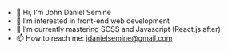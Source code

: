 - 👋 Hi, I’m John Daniel Semine
- 👀 I’m interested in front-end web development
- 🌱 I’m currently mastering SCSS and Javascript (React.js after) 
- 📫 How to reach me: jdanielsemine@gmail.com
